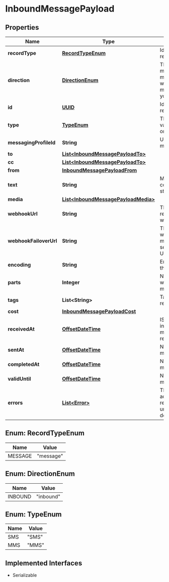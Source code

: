 

# InboundMessagePayload

## Properties

Name | Type | Description | Notes
------------ | ------------- | ------------- | -------------
**recordType** | [**RecordTypeEnum**](#RecordTypeEnum) | Identifies the type of the resource. |  [optional]
**direction** | [**DirectionEnum**](#DirectionEnum) | The direction of the message. Inbound messages are sent to you whereas outbound messages are sent from you. |  [optional]
**id** | [**UUID**](UUID.md) | Identifies the type of resource. |  [optional]
**type** | [**TypeEnum**](#TypeEnum) | The type of message. This value can be either &#39;sms&#39; or &#39;mms&#39;. |  [optional]
**messagingProfileId** | **String** | Unique identifier for a messaging profile. |  [optional]
**to** | [**List&lt;InboundMessagePayloadTo&gt;**](InboundMessagePayloadTo.md) |  |  [optional]
**cc** | [**List&lt;InboundMessagePayloadTo&gt;**](InboundMessagePayloadTo.md) |  |  [optional]
**from** | [**InboundMessagePayloadFrom**](InboundMessagePayloadFrom.md) |  |  [optional]
**text** | **String** | Message body (i.e., content) as a non-empty string.  **Required for SMS** |  [optional]
**media** | [**List&lt;InboundMessagePayloadMedia&gt;**](InboundMessagePayloadMedia.md) |  |  [optional]
**webhookUrl** | **String** | The URL where webhooks related to this message will be sent. |  [optional]
**webhookFailoverUrl** | **String** | The failover URL where webhooks related to this message will be sent if sending to the primary URL fails. |  [optional]
**encoding** | **String** | Encoding scheme used for the message body. |  [optional]
**parts** | **Integer** | Number of parts into which the message&#39;s body must be split. |  [optional]
**tags** | **List&lt;String&gt;** | Tags associated with the resource. |  [optional]
**cost** | [**InboundMessagePayloadCost**](InboundMessagePayloadCost.md) |  |  [optional]
**receivedAt** | [**OffsetDateTime**](OffsetDateTime.md) | ISO 8601 formatted date indicating when the message request was received. |  [optional]
**sentAt** | [**OffsetDateTime**](OffsetDateTime.md) | Not used for inbound messages. |  [optional]
**completedAt** | [**OffsetDateTime**](OffsetDateTime.md) | Not used for inbound messages. |  [optional]
**validUntil** | [**OffsetDateTime**](OffsetDateTime.md) | Not used for inbound messages. |  [optional]
**errors** | [**List&lt;Error&gt;**](Error.md) | These errors may point at addressees when referring to unsuccessful/unconfirmed delivery statuses. |  [optional]



## Enum: RecordTypeEnum

Name | Value
---- | -----
MESSAGE | &quot;message&quot;



## Enum: DirectionEnum

Name | Value
---- | -----
INBOUND | &quot;inbound&quot;



## Enum: TypeEnum

Name | Value
---- | -----
SMS | &quot;SMS&quot;
MMS | &quot;MMS&quot;


## Implemented Interfaces

* Serializable


